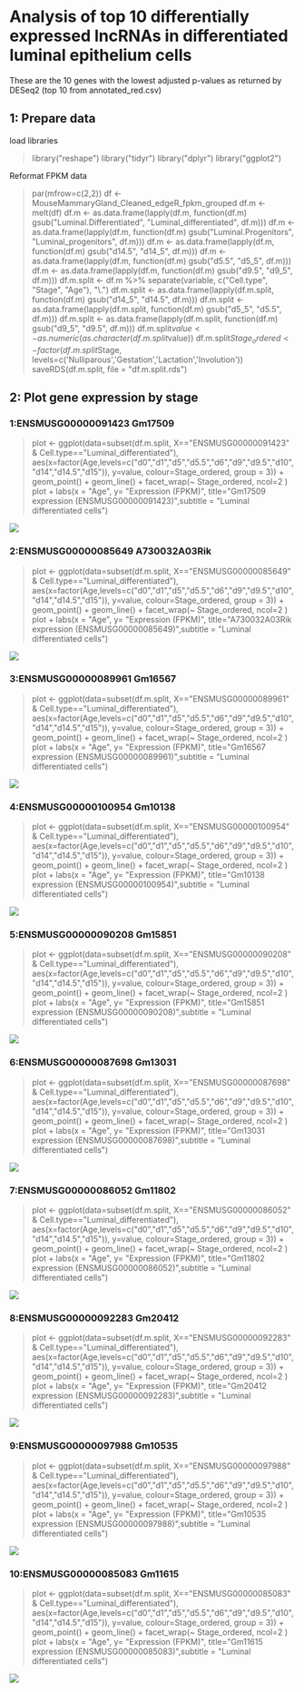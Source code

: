 # Analysis of top 10 differentially expressed lncRNAs in differentiated luminal epithelium cells

These are the 10 genes with the lowest adjusted p-values as returned by DESeq2 (top 10 from annotated_red.csv)

## 1: Prepare data

load libraries

> library("reshape")
> library("tidyr")
> library("dplyr")
> library("ggplot2")

Reformat FPKM data

> par(mfrow=c(2,2))
> df <- MouseMammaryGland_Cleaned_edgeR_fpkm_grouped
> df.m <- melt(df)
> df.m <- as.data.frame(lapply(df.m, function(df.m) gsub("Luminal.Differentiated", "Luminal_differentiated", df.m)))
> df.m <- as.data.frame(lapply(df.m, function(df.m) gsub("Luminal.Progenitors", "Luminal_progenitors", df.m)))
> df.m <- as.data.frame(lapply(df.m, function(df.m) gsub("d14.5", "d14_5", df.m)))
> df.m <- as.data.frame(lapply(df.m, function(df.m) gsub("d5.5", "d5_5", df.m)))
> df.m <- as.data.frame(lapply(df.m, function(df.m) gsub("d9.5", "d9_5", df.m)))
> df.m.split <- df.m %>% separate(variable, c("Cell.type", "Stage", "Age"), "\\.")
> df.m.split <- as.data.frame(lapply(df.m.split, function(df.m) gsub("d14_5", "d14.5", df.m)))
> df.m.split <- as.data.frame(lapply(df.m.split, function(df.m) gsub("d5_5", "d5.5", df.m)))
> df.m.split <- as.data.frame(lapply(df.m.split, function(df.m) gsub("d9_5", "d9.5", df.m)))
> df.m.split$value <- as.numeric(as.character(df.m.split$value))
> df.m.split$Stage_ordered <- factor(df.m.split$Stage, 
>                              levels=c('Nulliparous','Gestation','Lactation','Involution'))
> saveRDS(df.m.split, file = "df.m.split.rds")

## 2: Plot gene expression by stage

### 1:ENSMUSG00000091423 Gm17509

> plot <- ggplot(data=subset(df.m.split, X=="ENSMUSG00000091423" & Cell.type=="Luminal_differentiated"), 
>                 aes(x=factor(Age,levels=c("d0","d1","d5","d5.5","d6","d9","d9.5","d10","d14","d14.5","d15")), 
>                     y=value, colour=Stage_ordered, group = 3)) +
>    geom_point() +
>    geom_line() +
>    facet_wrap(~ Stage_ordered, ncol=2 )  
> plot + labs(x = "Age", y= "Expression (FPKM)", title="Gm17509 expression (ENSMUSG00000091423)",subtitle = "Luminal differentiated cells") 

![](https://github.com/AFS-Part-II-Projects/Jemima_Becker/blob/main/images/gm17509.png)

### 2:ENSMUSG00000085649 A730032A03Rik

> plot <- ggplot(data=subset(df.m.split, X=="ENSMUSG00000085649" & Cell.type=="Luminal_differentiated"), 
>                aes(x=factor(Age,levels=c("d0","d1","d5","d5.5","d6","d9","d9.5","d10","d14","d14.5","d15")), 
>                    y=value, colour=Stage_ordered, group = 3)) +
>   geom_point() +
>   geom_line() +
>   facet_wrap(~ Stage_ordered, ncol=2 )  
> plot + labs(x = "Age", y= "Expression (FPKM)", title="A730032A03Rik expression (ENSMUSG00000085649)",subtitle = "Luminal differentiated cells") 

![](https://github.com/AFS-Part-II-Projects/Jemima_Becker/blob/main/images/a730032a03rik.png)

### 3:ENSMUSG00000089961 Gm16567

> plot <- ggplot(data=subset(df.m.split, X=="ENSMUSG00000089961" & Cell.type=="Luminal_differentiated"), 
>                aes(x=factor(Age,levels=c("d0","d1","d5","d5.5","d6","d9","d9.5","d10","d14","d14.5","d15")), 
>                    y=value, colour=Stage_ordered, group = 3)) +
>   geom_point() +
>   geom_line() +
>   facet_wrap(~ Stage_ordered, ncol=2 )  
> plot + labs(x = "Age", y= "Expression (FPKM)", title="Gm16567 expression (ENSMUSG00000089961)",subtitle = "Luminal differentiated cells") 

![](https://github.com/AFS-Part-II-Projects/Jemima_Becker/blob/main/images/gm16567.png)

### 4:ENSMUSG00000100954 Gm10138

> plot <- ggplot(data=subset(df.m.split, X=="ENSMUSG00000100954" & Cell.type=="Luminal_differentiated"), 
>                aes(x=factor(Age,levels=c("d0","d1","d5","d5.5","d6","d9","d9.5","d10","d14","d14.5","d15")), 
>                    y=value, colour=Stage_ordered, group = 3)) +
>   geom_point() +
>   geom_line() +
>   facet_wrap(~ Stage_ordered, ncol=2 )  
> plot + labs(x = "Age", y= "Expression (FPKM)", title="Gm10138 expression (ENSMUSG00000100954)",subtitle = "Luminal differentiated cells") 

![](https://github.com/AFS-Part-II-Projects/Jemima_Becker/blob/main/images/gm10138.png)

### 5:ENSMUSG00000090208 Gm15851

> plot <- ggplot(data=subset(df.m.split, X=="ENSMUSG00000090208" & Cell.type=="Luminal_differentiated"), 
>                aes(x=factor(Age,levels=c("d0","d1","d5","d5.5","d6","d9","d9.5","d10","d14","d14.5","d15")), 
>                    y=value, colour=Stage_ordered, group = 3)) +
>   geom_point() +
>   geom_line() +
>   facet_wrap(~ Stage_ordered, ncol=2 )  
> plot + labs(x = "Age", y= "Expression (FPKM)", title="Gm15851 expression (ENSMUSG00000090208)",subtitle = "Luminal differentiated cells") 

![](https://github.com/AFS-Part-II-Projects/Jemima_Becker/blob/main/images/gm15851.png)

### 6:ENSMUSG00000087698 Gm13031

> plot <- ggplot(data=subset(df.m.split, X=="ENSMUSG00000087698" & Cell.type=="Luminal_differentiated"), 
>                aes(x=factor(Age,levels=c("d0","d1","d5","d5.5","d6","d9","d9.5","d10","d14","d14.5","d15")), 
>                    y=value, colour=Stage_ordered, group = 3)) +
>   geom_point() +
>   geom_line() +
>   facet_wrap(~ Stage_ordered, ncol=2 )  
> plot + labs(x = "Age", y= "Expression (FPKM)", title="Gm13031 expression (ENSMUSG00000087698)",subtitle = "Luminal differentiated cells") 

![](https://github.com/AFS-Part-II-Projects/Jemima_Becker/blob/main/images/gm13031.png)

### 7:ENSMUSG00000086052 Gm11802

> plot <- ggplot(data=subset(df.m.split, X=="ENSMUSG00000086052" & Cell.type=="Luminal_differentiated"), 
>                aes(x=factor(Age,levels=c("d0","d1","d5","d5.5","d6","d9","d9.5","d10","d14","d14.5","d15")), 
>                    y=value, colour=Stage_ordered, group = 3)) +
>   geom_point() +
>   geom_line() +
>   facet_wrap(~ Stage_ordered, ncol=2 )  
> plot + labs(x = "Age", y= "Expression (FPKM)", title="Gm11802 expression (ENSMUSG00000086052)",subtitle = "Luminal differentiated cells") 

![](https://github.com/AFS-Part-II-Projects/Jemima_Becker/blob/main/images/gm11802.png)

### 8:ENSMUSG00000092283 Gm20412

> plot <- ggplot(data=subset(df.m.split, X=="ENSMUSG00000092283" & Cell.type=="Luminal_differentiated"), 
>                aes(x=factor(Age,levels=c("d0","d1","d5","d5.5","d6","d9","d9.5","d10","d14","d14.5","d15")), 
>                    y=value, colour=Stage_ordered, group = 3)) +
>   geom_point() +
>   geom_line() +
>   facet_wrap(~ Stage_ordered, ncol=2 )  
> plot + labs(x = "Age", y= "Expression (FPKM)", title="Gm20412 expression (ENSMUSG00000092283)",subtitle = "Luminal differentiated cells") 

![](https://github.com/AFS-Part-II-Projects/Jemima_Becker/blob/main/images/gm20412.png)

### 9:ENSMUSG00000097988 Gm10535

> plot <- ggplot(data=subset(df.m.split, X=="ENSMUSG00000097988" & Cell.type=="Luminal_differentiated"), 
>                aes(x=factor(Age,levels=c("d0","d1","d5","d5.5","d6","d9","d9.5","d10","d14","d14.5","d15")), 
>                    y=value, colour=Stage_ordered, group = 3)) +
>   geom_point() +
>   geom_line() +
>   facet_wrap(~ Stage_ordered, ncol=2 )  
> plot + labs(x = "Age", y= "Expression (FPKM)", title="Gm10535 expression (ENSMUSG00000097988)",subtitle = "Luminal differentiated cells") 

![](https://github.com/AFS-Part-II-Projects/Jemima_Becker/blob/main/images/gm10535.png)

### 10:ENSMUSG00000085083 Gm11615

> plot <- ggplot(data=subset(df.m.split, X=="ENSMUSG00000085083" & Cell.type=="Luminal_differentiated"), 
>                aes(x=factor(Age,levels=c("d0","d1","d5","d5.5","d6","d9","d9.5","d10","d14","d14.5","d15")), 
>                    y=value, colour=Stage_ordered, group = 3)) +
>   geom_point() +
>   geom_line() +
>   facet_wrap(~ Stage_ordered, ncol=2 )  
> plot + labs(x = "Age", y= "Expression (FPKM)", title="Gm11615 expression (ENSMUSG00000085083)",subtitle = "Luminal differentiated cells") 

![](https://github.com/AFS-Part-II-Projects/Jemima_Becker/blob/main/images/gm11615.png)
